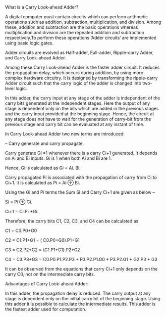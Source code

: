 What is a Carry Look-ahead Adder?

A digital computer must contain circuits which can perform arithmetic operations such as addition, subtraction, multiplication, and division. Among these, addition and subtraction are the basic operations whereas multiplication and division are the repeated addition and subtraction respectively.To perform these operations ‘Adder circuits’ are implemented using basic logic gates. 

Adder circuits are evolved as Half-adder, Full-adder, Ripple-carry Adder, and Carry Look-ahead Adder.

Among these Carry Look-ahead Adder is the faster adder circuit. It reduces the propagation delay, which occurs during addition, by using more complex hardware circuitry. It is designed by transforming the ripple-carry Adder circuit such that the carry logic of the adder is changed into two-level logic.

In this adder, the carry input at any stage of the adder is independent of the carry bits generated at the independent stages. Here the output of any stage is dependent only on the bits which are added in the previous stages and the carry input provided at the beginning stage. Hence, the circuit at any stage does not have to wait for the generation of carry-bit from the previous stage and carry bit can be evaluated at any instant of time.

In  Carry Look-ahead Adder two new terms are introduced 

– Carry generate and carry propagate. 

Carry generate Gi =1 whenever there is a carry Ci+1 generated. It depends on Ai and Bi inputs. 
Gi is 1 when both Ai and Bi are 1. 

Hence, Gi is calculated as Gi = Ai. Bi.

Carry propagated Pi is associated with the propagation of carry from Ci to Ci+1. It is calculated as Pi = Ai ⊕ Bi. 

Using the Gi and Pi terms the Sum Si and Carry Ci+1 are given as below –

Si = Pi ⊕ Gi.

Ci+1 = Ci.Pi +Gi.

Therefore, the carry bits C1, C2, C3, and C4 can be calculated as

C1 = C0.P0+G0

C2 = C1.P1+G1 = ( C0.P0+G0).P1+G1

C3 = C2.P2+G2 = (C1.P1+G1).P2+G2

C4 = C3.P3+G3 = C0.P0.P1.P2.P3 + P3.P2.P1.G0 + P3.P2.G1 + G2.P3 + G3

It can be observed from the equations that carry Ci+1 only depends on the carry C0, not on the intermediate carry bits.


Advantages of Carry Look-ahead Adder:

In this adder, the propagation delay is reduced. The carry output at any stage is dependent only on the initial carry bit of the beginning stage. Using this adder it is possible to calculate the intermediate results. This adder is the fastest adder used for computation.
